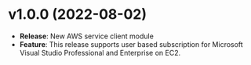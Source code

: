 # v1.0.0 (2022-08-02)

* **Release**: New AWS service client module
* **Feature**: This release supports user based subscription for Microsoft Visual Studio Professional and Enterprise on EC2.

